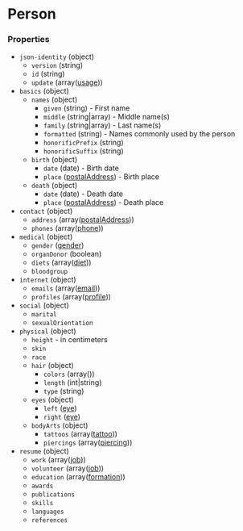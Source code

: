 # Person

### Properties

<!-- model start -->
- `json-identity` (object)
  - `version` (string)
  - `id` (string)
  - `update` (array([usage](./usage)))
- `basics` (object)
  - `names` (object)
    - `given` (string) - First name
    - `middle` (string|array) - Middle name(s)
    - `family` (string|array) - Last name(s)
    - `formatted` (string) - Names commonly used by the person
    - `honorificPrefix` (string)
    - `honorificSuffix` (string)
  - `birth` (object)
    - `date` (date) - Birth date
    - `place` ([postalAddress](./postalAddress)) - Birth place
  - `death` (object)
    - `date` (date) - Death date
    - `place` ([postalAddress](./postalAddress)) - Death place
- `contact` (object)
  - `address` (array([postalAddress](./postalAddress)))
  - `phones` (array([phone](./phone)))
- `medical` (object)
  - `gender` ([gender](./gender))
  - `organDonor` (boolean)
  - `diets` (array([diet](./diet)))
  - `bloodgroup`
- `internet` (object)
  - `emails` (array([email](./email)))
  - `profiles` (array([profile](./profile)))
- `social` (object)
  - `marital`
  - `sexualOrientation`
- `physical` (object)
  - `height` - in centimeters
  - `skin`
  - `race`
  - `hair` (object)
    - `colors` (array())
    - `length` (int|string)
    - `type` (string)
  - `eyes` (object)
    - `left` ([eye](./eye))
    - `right` ([eye](./eye))
  - `bodyArts` (object)
    - `tattoos` (array([tattoo](./tattoo)))
    - `piercings` (array([piercing](./piercing)))
- `resume` (object)
  - `work` (array([job](./job)))
  - `volunteer` (array([job](./job)))
  - `education` (array([formation](./formation)))
  - `awards`
  - `publications`
  - `skills`
  - `languages`
  - `references`
<!-- model end -->
